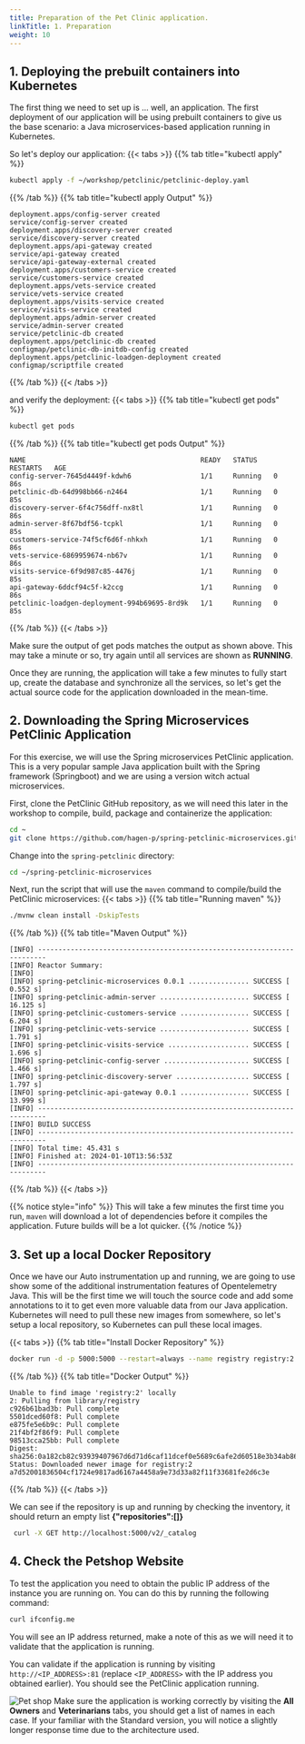 ```yaml
---
title: Preparation of the Pet Clinic application. 
linkTitle: 1. Preparation
weight: 10
---
```


## 1. Deploying the prebuilt containers into Kubernetes

The first thing we need to set up is ... well, an application. The first deployment of our application will be using prebuilt containers to give us the base scenario: a Java microservices-based application running in Kubernetes.

So let's deploy our application:
{{< tabs >}}
{{% tab title="kubectl apply" %}}

```bash
kubectl apply -f ~/workshop/petclinic/petclinic-deploy.yaml
```

{{% /tab %}}
{{% tab title="kubectl apply Output" %}}

```text
deployment.apps/config-server created
service/config-server created
deployment.apps/discovery-server created
service/discovery-server created
deployment.apps/api-gateway created
service/api-gateway created
service/api-gateway-external created
deployment.apps/customers-service created
service/customers-service created
deployment.apps/vets-service created
service/vets-service created
deployment.apps/visits-service created
service/visits-service created
deployment.apps/admin-server created
service/admin-server created
service/petclinic-db created
deployment.apps/petclinic-db created
configmap/petclinic-db-initdb-config created
deployment.apps/petclinic-loadgen-deployment created
configmap/scriptfile created
```

{{% /tab %}}
{{< /tabs >}}

and verify the deployment:
{{< tabs >}}
{{% tab title="kubectl get pods" %}}

```bash
kubectl get pods
```

{{% /tab %}}
{{% tab title="kubectl get pods Output" %}}

```text
NAME                                           READY   STATUS    RESTARTS   AGE
config-server-7645d4449f-kdwh6                 1/1     Running   0          86s
petclinic-db-64d998bb66-n2464                  1/1     Running   0          85s
discovery-server-6f4c756dff-nx8tl              1/1     Running   0          86s
admin-server-8f67bdf56-tcpkl                   1/1     Running   0          85s
customers-service-74f5cf6d6f-nhkxh             1/1     Running   0          86s
vets-service-6869959674-nb67v                  1/1     Running   0          86s
visits-service-6f9d987c85-4476j                1/1     Running   0          85s
api-gateway-6ddcf94c5f-k2ccg                   1/1     Running   0          86s
petclinic-loadgen-deployment-994b69695-8rd9k   1/1     Running   0          85s
```

{{% /tab %}}
{{< /tabs >}}

Make sure the output of get pods matches the output as shown above. This may take a minute or so, try again until all services are shown as **RUNNING**.  

Once they are running, the application will take a few minutes to  fully start up, create the database and synchronize all the services, so let's get the actual source code for the application downloaded in the mean-time.

## 2. Downloading the Spring Microservices PetClinic Application

 For this exercise, we will use the Spring microservices PetClinic application. This is a very popular sample Java application built with the Spring framework (Springboot) and we are using a version witch actual microservices.

First, clone the PetClinic GitHub repository, as we will need this later in the workshop to compile, build, package and containerize the application:

```bash
cd ~
git clone https://github.com/hagen-p/spring-petclinic-microservices.git
```

Change into the `spring-petclinic` directory:

```bash
cd ~/spring-petclinic-microservices
```

Next, run the script that will use the `maven` command to compile/build the PetClinic microservices:
{{< tabs >}}
{{% tab title="Running maven" %}}

```bash
./mvnw clean install -DskipTests
```

{{% /tab %}}
{{% tab title="Maven Output" %}}

```text
[INFO] ------------------------------------------------------------------------
[INFO] Reactor Summary:
[INFO]
[INFO] spring-petclinic-microservices 0.0.1 ............... SUCCESS [  0.552 s]
[INFO] spring-petclinic-admin-server ...................... SUCCESS [ 16.125 s]
[INFO] spring-petclinic-customers-service ................. SUCCESS [  6.204 s]
[INFO] spring-petclinic-vets-service ...................... SUCCESS [  1.791 s]
[INFO] spring-petclinic-visits-service .................... SUCCESS [  1.696 s]
[INFO] spring-petclinic-config-server ..................... SUCCESS [  1.466 s]
[INFO] spring-petclinic-discovery-server .................. SUCCESS [  1.797 s]
[INFO] spring-petclinic-api-gateway 0.0.1 ................. SUCCESS [ 13.999 s]
[INFO] ------------------------------------------------------------------------
[INFO] BUILD SUCCESS
[INFO] ------------------------------------------------------------------------
[INFO] Total time: 45.431 s
[INFO] Finished at: 2024-01-10T13:56:53Z
[INFO] ------------------------------------------------------------------------
```

{{% /tab %}}
{{< /tabs >}}

{{% notice style="info" %}}
This will take a few minutes the first time you run, `maven` will download a lot of dependencies before it compiles the application. Future builds will be a lot quicker.
{{% /notice %}}

## 3. Set up a local Docker Repository

Once we have our Auto instrumentation up and running, we are going to use show some  of the additional instrumentation features of Opentelemetry Java. This will be the first time we will touch the source code and add some annotations to it to get even more valuable data from our Java application. Kubernetes will need to pull these new images from somewhere, so let's setup a local repository, so Kubernetes can pull these local images.

{{< tabs >}}
{{% tab title="Install Docker Repository" %}}

```bash
docker run -d -p 5000:5000 --restart=always --name registry registry:2 
```

{{% /tab %}}
{{% tab title="Docker Output" %}}

``` text
Unable to find image 'registry:2' locally
2: Pulling from library/registry
c926b61bad3b: Pull complete 
5501dced60f8: Pull complete 
e875fe5e6b9c: Pull complete 
21f4bf2f86f9: Pull complete 
98513cca25bb: Pull complete 
Digest: sha256:0a182cb82c93939407967d6d71d6caf11dcef0e5689c6afe2d60518e3b34ab86
Status: Downloaded newer image for registry:2
a7d52001836504cf1724e9817ad6167a4458a9e73d33a82f11f33681fe2d6c3e
```

{{% /tab %}}
{{< /tabs >}}

We can see if  the repository is up and running by checking the inventory, it should return an empty list **{"repositories":[]}**

```bash
 curl -X GET http://localhost:5000/v2/_catalog 
```

## 4. Check the Petshop Website

To test the application you need to obtain the public IP address of the instance you are running on. You can do this by running the following command:

```bash
curl ifconfig.me

```

You will see an IP address returned, make a note of this as we will need it to validate that the application is running.

You can validate if the application is running by visiting `http://<IP_ADDRESS>:81` (replace `<IP_ADDRESS>` with the IP address you obtained earlier). You should see the PetClinic application running.  

![Pet shop](../images/petclinic.png)
Make sure the application is working correctly by visiting the **All Owners** and **Veterinarians** tabs, you should get a list of names in each case. If your familiar with the Standard version, you will notice a slightly longer response time due to the architecture used.
